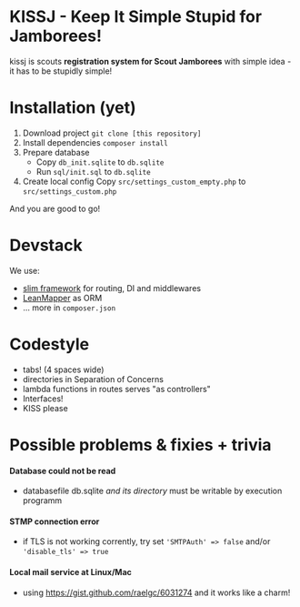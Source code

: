 # KISSJ - Keep It Simple Stupid for Jamborees!

kissj is scouts **registration system for Scout Jamborees** with simple idea - it has to be stupidly simple!

# Installation (yet)

1. Download project
`git clone [this repository]`
2. Install dependencies
`composer install`
3. Prepare database
	- Copy `db_init.sqlite` to `db.sqlite` 
	- Run `sql/init.sql` to `db.sqlite`
4. Create local config
	Copy `src/settings_custom_empty.php` to `src/settings_custom.php` 

And you are good to go!

# Devstack

We use:
- [slim framework](https://www.slimframework.com/) for routing, DI and middlewares
- [LeanMapper](http://leanmapper.com) as ORM
- ... more in `composer.json`

# Codestyle

- tabs! (4 spaces wide)
- directories in Separation of Concerns
- lambda functions in routes serves "as controllers"
- Interfaces!
- KISS please

# Possible problems & fixies + trivia

#### Database could not be read
- databasefile db.sqlite *and its directory* must be writable by execution programm

#### STMP connection error
 - if TLS is not working corrently, try set `'SMTPAuth' => false` and/or `'disable_tls' => true`

#### Local mail service at Linux/Mac

- using https://gist.github.com/raelgc/6031274 and it works like a charm!
 